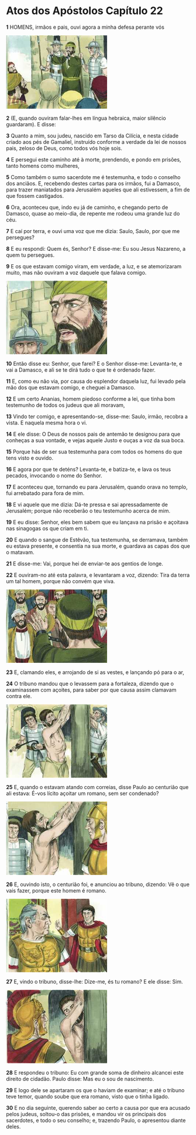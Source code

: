 # Atos dos Apóstolos Capítulo 22

**1** 	HOMENS, irmãos e pais, ouvi agora a minha defesa perante vós

![](../Images/SweetPublishing/44-21-16.jpg) 

**2** 	(E, quando ouviram falar-lhes em língua hebraica, maior silêncio guardaram). E disse:

**3** 	Quanto a mim, sou judeu, nascido em Tarso da Cilícia, e nesta cidade criado aos pés de Gamaliel, instruído conforme a verdade da lei de nossos pais, zeloso de Deus, como todos vós hoje sois.

**4** 	E persegui este caminho até à morte, prendendo, e pondo em prisões, tanto homens como mulheres,

**5** 	Como também o sumo sacerdote me é testemunha, e todo o conselho dos anciãos. E, recebendo destes cartas para os irmãos, fui a Damasco, para trazer maniatados para Jerusalém aqueles que ali estivessem, a fim de que fossem castigados.

**6** 	Ora, aconteceu que, indo eu já de caminho, e chegando perto de Damasco, quase ao meio-dia, de repente me rodeou uma grande luz do céu.

**7** 	E caí por terra, e ouvi uma voz que me dizia: Saulo, Saulo, por que me persegues?

**8** 	E eu respondi: Quem és, Senhor? E disse-me: Eu sou Jesus Nazareno, a quem tu persegues.

**9** 	E os que estavam comigo viram, em verdade, a luz, e se atemorizaram muito, mas não ouviram a voz daquele que falava comigo.

![](../Images/SweetPublishing/44-21-17.jpg) 

**10** 	Então disse eu: Senhor, que farei? E o Senhor disse-me: Levanta-te, e vai a Damasco, e ali se te dirá tudo o que te é ordenado fazer.

**11** 	E, como eu não via, por causa do esplendor daquela luz, fui levado pela mão dos que estavam comigo, e cheguei a Damasco.

**12** 	E um certo Ananias, homem piedoso conforme a lei, que tinha bom testemunho de todos os judeus que ali moravam,

**13** 	Vindo ter comigo, e apresentando-se, disse-me: Saulo, irmão, recobra a vista. E naquela mesma hora o vi.

**14** 	E ele disse: O Deus de nossos pais de antemão te designou para que conheças a sua vontade, e vejas aquele Justo e ouças a voz da sua boca.

**15** 	Porque hás de ser sua testemunha para com todos os homens do que tens visto e ouvido.

**16** 	E agora por que te deténs? Levanta-te, e batiza-te, e lava os teus pecados, invocando o nome do Senhor.

**17** 	E aconteceu que, tornando eu para Jerusalém, quando orava no templo, fui arrebatado para fora de mim.

**18** 	E vi aquele que me dizia: Dá-te pressa e sai apressadamente de Jerusalém; porque não receberão o teu testemunho acerca de mim.

**19** 	E eu disse: Senhor, eles bem sabem que eu lançava na prisão e açoitava nas sinagogas os que criam em ti.

**20** 	E quando o sangue de Estêvão, tua testemunha, se derramava, também eu estava presente, e consentia na sua morte, e guardava as capas dos que o matavam.

**21** 	E disse-me: Vai, porque hei de enviar-te aos gentios de longe.

**22** 	E ouviram-no até esta palavra, e levantaram a voz, dizendo: Tira da terra um tal homem, porque não convém que viva.

![](../Images/SweetPublishing/44-22-1.jpg) 

**23** 	E, clamando eles, e arrojando de si as vestes, e lançando pó para o ar,

**24** 	O tribuno mandou que o levassem para a fortaleza, dizendo que o examinassem com açoites, para saber por que causa assim clamavam contra ele.

![](../Images/SweetPublishing/44-22-2.jpg) 

**25** 	E, quando o estavam atando com correias, disse Paulo ao centurião que ali estava: É-vos lícito açoitar um romano, sem ser condenado?

![](../Images/SweetPublishing/44-22-3.jpg) 

**26** 	E, ouvindo isto, o centurião foi, e anunciou ao tribuno, dizendo: Vê o que vais fazer, porque este homem é romano.

![](../Images/SweetPublishing/44-22-4.jpg) 

**27** 	E, vindo o tribuno, disse-lhe: Dize-me, és tu romano? E ele disse: Sim.

![](../Images/SweetPublishing/44-22-5.jpg) 

**28** 	E respondeu o tribuno: Eu com grande soma de dinheiro alcancei este direito de cidadão. Paulo disse: Mas eu o sou de nascimento.

**29** 	E logo dele se apartaram os que o haviam de examinar; e até o tribuno teve temor, quando soube que era romano, visto que o tinha ligado.

**30** 	E no dia seguinte, querendo saber ao certo a causa por que era acusado pelos judeus, soltou-o das prisões, e mandou vir os principais dos sacerdotes, e todo o seu conselho; e, trazendo Paulo, o apresentou diante deles.


